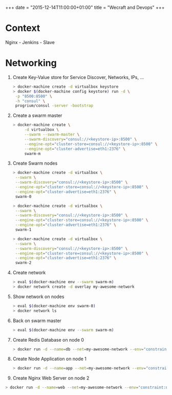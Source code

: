 +++
date = "2015-12-14T11:00:00+01:00"
title = "Wecraft and Devops"
+++

# Context

Nginx - Jenkins - Slave

# Networking

1. Create Key-Value store for Service Discover, Networks, IPs, ...
   ```bash
   > docker-machine create -d virtualbox keystore
   > docker $(docker-machine config keystore) run -d \
    -p "8500:8500" \
    -h "consul" \
    progrium/consul -server -bootstrap
   ```

2. Create a swarm master
   ```bash
   > docker-machine create \
        -d virtualbox \
        --swarm --swarm-master \
        --swarm-discovery="consul://<keystore-ip>:8500" \
        --engine-opt="cluster-store=consul://<keystore-ip>:8500" \
        --engine-opt="cluster-advertise=eth1:2376" \
        swarm-m
   ```

4. Create Swarm nodes
   ```bash
   > docker-machine create -d virtualbox \
    --swarm \
    --swarm-discovery="consul://<keystore-ip>:8500" \
    --engine-opt="cluster-store=consul://<keystore-ip>:8500" \
    --engine-opt="cluster-advertise=eth1:2376" \
    swarm-0
   
   > docker-machine create -d virtualbox \
    --swarm \
    --swarm-discovery="consul://<keystore-ip>:8500" \
    --engine-opt="cluster-store=consul://<keystore-ip>:8500" \
    --engine-opt="cluster-advertise=eth1:2376" \
    swarm-1
   
   > docker-machine create -d virtualbox \
    --swarm \
    --swarm-discovery="consul://<keystore-ip>:8500" \
    --engine-opt="cluster-store=consul://<keystore-ip>:8500" \
    --engine-opt="cluster-advertise=eth1:2376" \
    swarm-2
   ```

5. Create network
   ```bash
   > eval $(docker-machine env --swarm swarm-m)
   > docker network create -d overlay my-awesome-network
   ```

6. Show network on nodes
   ```bash
   > eval $(docker-machine env swarm-0)
   > docker network ls
   ```
7. Back on swarm master
   ```bash
   > eval $(docker-machine env --swarm swarm-m)
   ``` 
8. Create Redis Database on node 0
   ```bash
   > docker run -d --name=db --net=my-awesome-network --env="constraint:node==swarm-0" -p 6379:6379 redis
   ```
9. Create Node Application on node 1
   ```bash
   > docker run -d --name=app --net=my-awesome-network --env="constraint:node==swarm-1" -p 8080:8080 jgsqware/node-sample:wecraft-15-12-14
   ```
10. Create Nginx Web Server on node 2
   ```bash
   > docker run -d --name=web --net=my-awesome-network --env="constraint:node==swarm-2" -p 80:80 jgsqware/nginx-sample:wecraft-15-12-14
   ```

      

